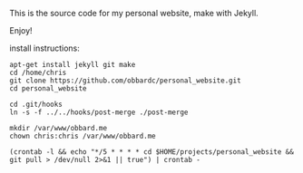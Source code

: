 This is the source code for my personal website, make with Jekyll.

Enjoy!


install instructions:

```
apt-get install jekyll git make
cd /home/chris
git clone https://github.com/obbardc/personal_website.git
cd personal_website

cd .git/hooks
ln -s -f ../../hooks/post-merge ./post-merge

mkdir /var/www/obbard.me
chown chris:chris /var/www/obbard.me

(crontab -l && echo "*/5 * * * * cd $HOME/projects/personal_website && git pull > /dev/null 2>&1 || true") | crontab -

```
